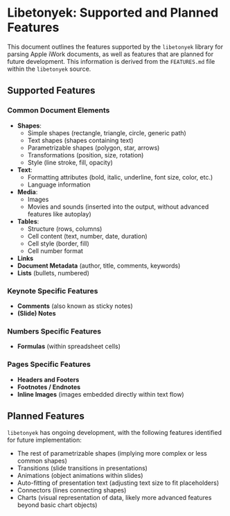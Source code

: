 # Libetonyek: Supported and Planned Features

This document outlines the features supported by the `libetonyek` library for parsing Apple iWork documents, as well as features that are planned for future development. This information is derived from the `FEATURES.md` file within the `libetonyek` source.

## Supported Features

### Common Document Elements

*   **Shapes**:
    *   Simple shapes (rectangle, triangle, circle, generic path)
    *   Text shapes (shapes containing text)
    *   Parametrizable shapes (polygon, star, arrows)
    *   Transformations (position, size, rotation)
    *   Style (line stroke, fill, opacity)
*   **Text**:
    *   Formatting attributes (bold, italic, underline, font size, color, etc.)
    *   Language information
*   **Media**:
    *   Images
    *   Movies and sounds (inserted into the output, without advanced features like autoplay)
*   **Tables**:
    *   Structure (rows, columns)
    *   Cell content (text, number, date, duration)
    *   Cell style (border, fill)
    *   Cell number format
*   **Links**
*   **Document Metadata** (author, title, comments, keywords)
*   **Lists** (bullets, numbered)

### Keynote Specific Features

*   **Comments** (also known as sticky notes)
*   **(Slide) Notes**

### Numbers Specific Features

*   **Formulas** (within spreadsheet cells)

### Pages Specific Features

*   **Headers and Footers**
*   **Footnotes / Endnotes**
*   **Inline Images** (images embedded directly within text flow)

## Planned Features

`libetonyek` has ongoing development, with the following features identified for future implementation:

*   The rest of parametrizable shapes (implying more complex or less common shapes)
*   Transitions (slide transitions in presentations)
*   Animations (object animations within slides)
*   Auto-fitting of presentation text (adjusting text size to fit placeholders)
*   Connectors (lines connecting shapes)
*   Charts (visual representation of data, likely more advanced features beyond basic chart objects)